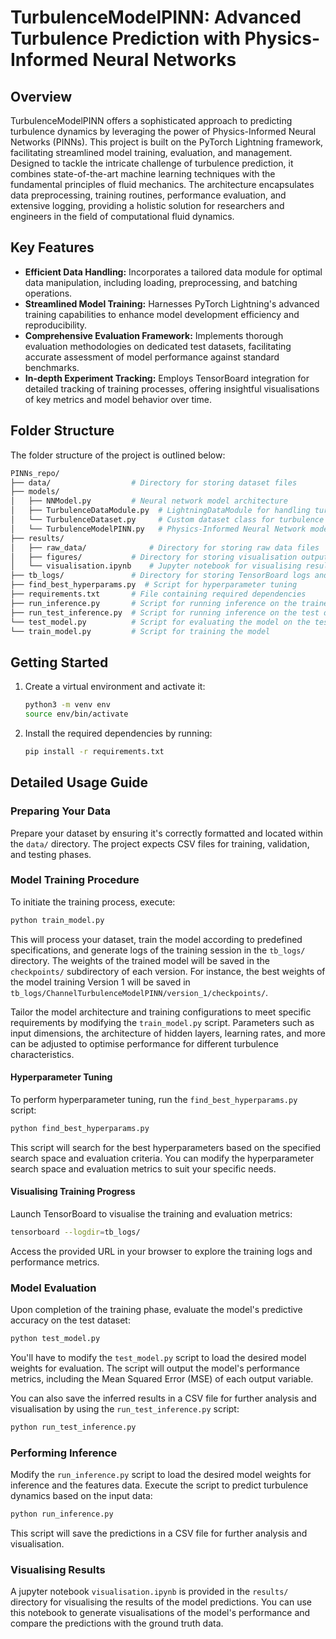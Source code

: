 # TurbulenceModelPINN: Advanced Turbulence Prediction with Physics-Informed Neural Networks

## Overview

TurbulenceModelPINN offers a sophisticated approach to predicting turbulence dynamics by leveraging the power of Physics-Informed Neural Networks (PINNs). This project is built on the PyTorch Lightning framework, facilitating streamlined model training, evaluation, and management. Designed to tackle the intricate challenge of turbulence prediction, it combines state-of-the-art machine learning techniques with the fundamental principles of fluid mechanics. The architecture encapsulates data preprocessing, training routines, performance evaluation, and extensive logging, providing a holistic solution for researchers and engineers in the field of computational fluid dynamics.

## Key Features

- **Efficient Data Handling:** Incorporates a tailored data module for optimal data manipulation, including loading, preprocessing, and batching operations.
- **Streamlined Model Training:** Harnesses PyTorch Lightning's advanced training capabilities to enhance model development efficiency and reproducibility.
- **Comprehensive Evaluation Framework:** Implements thorough evaluation methodologies on dedicated test datasets, facilitating accurate assessment of model performance against standard benchmarks.
- **In-depth Experiment Tracking:** Employs TensorBoard integration for detailed tracking of training processes, offering insightful visualisations of key metrics and model behavior over time.

## Folder Structure

The folder structure of the project is outlined below:

```bash
PINNs_repo/
├── data/                  # Directory for storing dataset files
├── models/
│   ├── NNModel.py         # Neural network model architecture
│   ├── TurbulenceDataModule.py  # LightningDataModule for handling turbulence data
│   └── TurbulenceDataset.py     # Custom dataset class for turbulence data
│   └── TurbulenceModelPINN.py   # Physics-Informed Neural Network model
├── results/
│   ├── raw_data/              # Directory for storing raw data files
│   ├── figures/           # Directory for storing visualisation outputs
│   └── visualisation.ipynb    # Jupyter notebook for visualising results
├── tb_logs/               # Directory for storing TensorBoard logs and model checkpoints
├── find_best_hyperparams.py  # Script for hyperparameter tuning
├── requirements.txt       # File containing required dependencies
├── run_inference.py       # Script for running inference on the trained model
├── run_test_inference.py  # Script for running inference on the test dataset
└── test_model.py          # Script for evaluating the model on the test dataset
└── train_model.py         # Script for training the model
```


## Getting Started

1. Create a virtual environment and activate it:

   ```bash
   python3 -m venv env
   source env/bin/activate
   ```

2. Install the required dependencies by running:

   ```bash
   pip install -r requirements.txt
   ```

## Detailed Usage Guide

### Preparing Your Data

Prepare your dataset by ensuring it's correctly formatted and located within the `data/` directory. The project expects CSV files for training, validation, and testing phases.

### Model Training Procedure

To initiate the training process, execute:

```bash
python train_model.py
```

This will process your dataset, train the model according to predefined specifications, and generate logs of the training session in the `tb_logs/` directory. The weights of the trained model will be saved in the `checkpoints/` subdirectory of each version. For instance, the best weights of the model training Version 1 will be saved in `tb_logs/ChannelTurbulenceModelPINN/version_1/checkpoints/`.

Tailor the model architecture and training configurations to meet specific requirements by modifying the `train_model.py` script. Parameters such as input dimensions, the architecture of hidden layers, learning rates, and more can be adjusted to optimise performance for different turbulence characteristics.

#### Hyperparameter Tuning

To perform hyperparameter tuning, run the `find_best_hyperparams.py` script:

```bash
python find_best_hyperparams.py
```

This script will search for the best hyperparameters based on the specified search space and evaluation criteria. You can modify the hyperparameter search space and evaluation metrics to suit your specific needs.

#### Visualising Training Progress

Launch TensorBoard to visualise the training and evaluation metrics:

```bash
tensorboard --logdir=tb_logs/
```

Access the provided URL in your browser to explore the training logs and performance metrics.

### Model Evaluation

Upon completion of the training phase, evaluate the model's predictive accuracy on the test dataset:

```bash
python test_model.py
```

You'll have to modify the `test_model.py` script to load the desired model weights for evaluation. The script will output the model's performance metrics, including the Mean Squared Error (MSE) of each output variable.

You can also save the inferred results in a CSV file for further analysis and visualisation by using the `run_test_inference.py` script:

```bash 
python run_test_inference.py
```

### Performing Inference

Modify the `run_inference.py` script to load the desired model weights for inference and the features data. Execute the script to predict turbulence dynamics based on the input data:

```bash
python run_inference.py
```

This script will save the predictions in a CSV file for further analysis and visualisation.

### Visualising Results

A jupyter notebook `visualisation.ipynb` is provided in the `results/` directory for visualising the results of the model predictions. You can use this notebook to generate visualisations of the model's performance and compare the predictions with the ground truth data.
